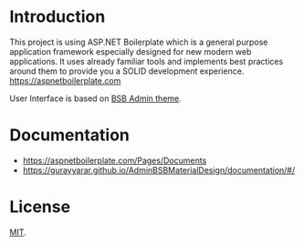 # Introduction

This project is using ASP.NET Boilerplate which is a general purpose application framework especially designed for new modern web applications. It uses already familiar tools and implements best practices around them to provide you a SOLID development experience.
https://aspnetboilerplate.com
 
User Interface is based on [BSB Admin theme](https://github.com/gurayyarar/AdminBSBMaterialDesign).

# Documentation

* https://aspnetboilerplate.com/Pages/Documents
* https://gurayyarar.github.io/AdminBSBMaterialDesign/documentation/#/

# License

[MIT](LICENSE).